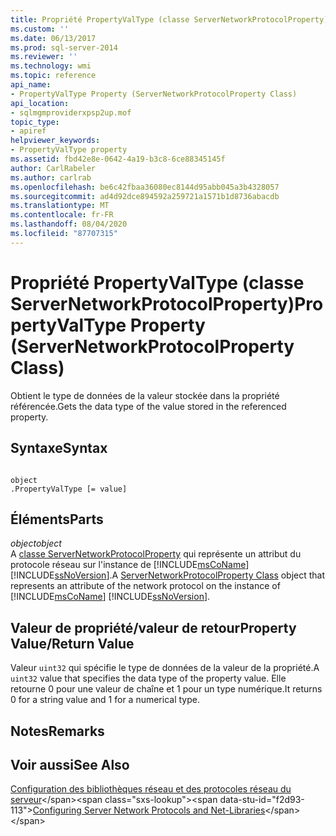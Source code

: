 ```yaml
---
title: Propriété PropertyValType (classe ServerNetworkProtocolProperty) | Microsoft Docs
ms.custom: ''
ms.date: 06/13/2017
ms.prod: sql-server-2014
ms.reviewer: ''
ms.technology: wmi
ms.topic: reference
api_name:
- PropertyValType Property (ServerNetworkProtocolProperty Class)
api_location:
- sqlmgmproviderxpsp2up.mof
topic_type:
- apiref
helpviewer_keywords:
- PropertyValType property
ms.assetid: fbd42e8e-0642-4a19-b3c8-6ce88345145f
author: CarlRabeler
ms.author: carlrab
ms.openlocfilehash: be6c42fbaa36080ec8144d95abb045a3b4328057
ms.sourcegitcommit: ad4d92dce894592a259721a1571b1d8736abacdb
ms.translationtype: MT
ms.contentlocale: fr-FR
ms.lasthandoff: 08/04/2020
ms.locfileid: "87707315"
---
```

# <a name="propertyvaltype-property-servernetworkprotocolproperty-class"></a><span data-ttu-id="f2d93-102">Propriété PropertyValType (classe ServerNetworkProtocolProperty)</span><span class="sxs-lookup"><span data-stu-id="f2d93-102">PropertyValType Property (ServerNetworkProtocolProperty Class)</span></span>
  <span data-ttu-id="f2d93-103">Obtient le type de données de la valeur stockée dans la propriété référencée.</span><span class="sxs-lookup"><span data-stu-id="f2d93-103">Gets the data type of the value stored in the referenced property.</span></span>  
  
## <a name="syntax"></a><span data-ttu-id="f2d93-104">Syntaxe</span><span class="sxs-lookup"><span data-stu-id="f2d93-104">Syntax</span></span>  
  
```  
  
object  
.PropertyValType [= value]  
```  
  
## <a name="parts"></a><span data-ttu-id="f2d93-105">Éléments</span><span class="sxs-lookup"><span data-stu-id="f2d93-105">Parts</span></span>  
 <span data-ttu-id="f2d93-106">*object*</span><span class="sxs-lookup"><span data-stu-id="f2d93-106">*object*</span></span>  
 <span data-ttu-id="f2d93-107">A [classe ServerNetworkProtocolProperty](servernetworkprotocolproperty-class.md) qui représente un attribut du protocole réseau sur l'instance de [!INCLUDE[msCoName](../../../includes/msconame-md.md)] [!INCLUDE[ssNoVersion](../../../includes/ssnoversion-md.md)].</span><span class="sxs-lookup"><span data-stu-id="f2d93-107">A [ServerNetworkProtocolProperty Class](servernetworkprotocolproperty-class.md) object that represents an attribute of the network protocol on the instance of [!INCLUDE[msCoName](../../../includes/msconame-md.md)] [!INCLUDE[ssNoVersion](../../../includes/ssnoversion-md.md)].</span></span>  
  
## <a name="property-valuereturn-value"></a><span data-ttu-id="f2d93-108">Valeur de propriété/valeur de retour</span><span class="sxs-lookup"><span data-stu-id="f2d93-108">Property Value/Return Value</span></span>  
 <span data-ttu-id="f2d93-109">Valeur `uint32` qui spécifie le type de données de la valeur de la propriété.</span><span class="sxs-lookup"><span data-stu-id="f2d93-109">A `uint32` value that specifies the data type of the property value.</span></span> <span data-ttu-id="f2d93-110">Elle retourne 0 pour une valeur de chaîne et 1 pour un type numérique.</span><span class="sxs-lookup"><span data-stu-id="f2d93-110">It returns 0 for a string value and 1 for a numerical type.</span></span>  
  
## <a name="remarks"></a><span data-ttu-id="f2d93-111">Notes</span><span class="sxs-lookup"><span data-stu-id="f2d93-111">Remarks</span></span>  
  
## <a name="see-also"></a><span data-ttu-id="f2d93-112">Voir aussi</span><span class="sxs-lookup"><span data-stu-id="f2d93-112">See Also</span></span>  
 <span data-ttu-id="f2d93-113">[Configuration des bibliothèques réseau et des protocoles réseau du serveur](https://msdn.microsoft.com/library/ms177485\(v=sql.100\).aspx)</span><span class="sxs-lookup"><span data-stu-id="f2d93-113">[Configuring Server Network Protocols and Net-Libraries](https://msdn.microsoft.com/library/ms177485\(v=sql.100\).aspx)</span></span>  
  
  
